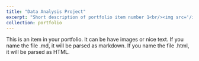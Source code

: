 ```yaml
---
title: "Data Analysis Project"
excerpt: "Short description of portfolio item number 1<br/><img src='/images/data_project.png' width='450' height='250'>"
collection: portfolio
---
```


This is an item in your portfolio. It can be have images or nice text. If you name the file .md, it will be parsed as markdown. If you name the file .html, it will be parsed as HTML. 

